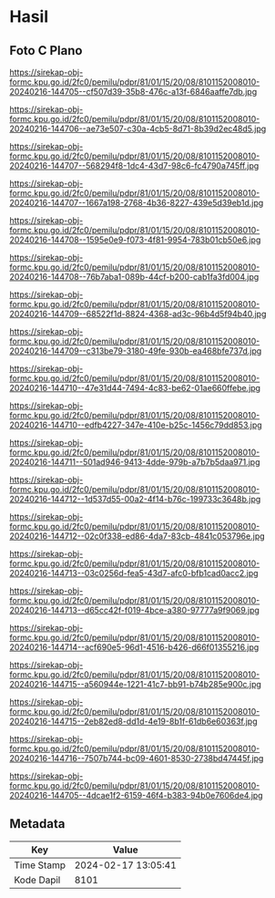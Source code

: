 # Hasil

## Foto C Plano

https://sirekap-obj-formc.kpu.go.id/2fc0/pemilu/pdpr/81/01/15/20/08/8101152008010-20240216-144705--cf507d39-35b8-476c-a13f-6846aaffe7db.jpg

https://sirekap-obj-formc.kpu.go.id/2fc0/pemilu/pdpr/81/01/15/20/08/8101152008010-20240216-144706--ae73e507-c30a-4cb5-8d71-8b39d2ec48d5.jpg

https://sirekap-obj-formc.kpu.go.id/2fc0/pemilu/pdpr/81/01/15/20/08/8101152008010-20240216-144707--568294f8-1dc4-43d7-98c6-fc4790a745ff.jpg

https://sirekap-obj-formc.kpu.go.id/2fc0/pemilu/pdpr/81/01/15/20/08/8101152008010-20240216-144707--1667a198-2768-4b36-8227-439e5d39eb1d.jpg

https://sirekap-obj-formc.kpu.go.id/2fc0/pemilu/pdpr/81/01/15/20/08/8101152008010-20240216-144708--1595e0e9-f073-4f81-9954-783b01cb50e6.jpg

https://sirekap-obj-formc.kpu.go.id/2fc0/pemilu/pdpr/81/01/15/20/08/8101152008010-20240216-144708--76b7aba1-089b-44cf-b200-cab1fa3fd004.jpg

https://sirekap-obj-formc.kpu.go.id/2fc0/pemilu/pdpr/81/01/15/20/08/8101152008010-20240216-144709--68522f1d-8824-4368-ad3c-96b4d5f94b40.jpg

https://sirekap-obj-formc.kpu.go.id/2fc0/pemilu/pdpr/81/01/15/20/08/8101152008010-20240216-144709--c313be79-3180-49fe-930b-ea468bfe737d.jpg

https://sirekap-obj-formc.kpu.go.id/2fc0/pemilu/pdpr/81/01/15/20/08/8101152008010-20240216-144710--47e31d44-7494-4c83-be62-01ae660ffebe.jpg

https://sirekap-obj-formc.kpu.go.id/2fc0/pemilu/pdpr/81/01/15/20/08/8101152008010-20240216-144710--edfb4227-347e-410e-b25c-1456c79dd853.jpg

https://sirekap-obj-formc.kpu.go.id/2fc0/pemilu/pdpr/81/01/15/20/08/8101152008010-20240216-144711--501ad946-9413-4dde-979b-a7b7b5daa971.jpg

https://sirekap-obj-formc.kpu.go.id/2fc0/pemilu/pdpr/81/01/15/20/08/8101152008010-20240216-144712--1d537d55-00a2-4f14-b76c-199733c3648b.jpg

https://sirekap-obj-formc.kpu.go.id/2fc0/pemilu/pdpr/81/01/15/20/08/8101152008010-20240216-144712--02c0f338-ed86-4da7-83cb-4841c053796e.jpg

https://sirekap-obj-formc.kpu.go.id/2fc0/pemilu/pdpr/81/01/15/20/08/8101152008010-20240216-144713--03c0256d-fea5-43d7-afc0-bfb1cad0acc2.jpg

https://sirekap-obj-formc.kpu.go.id/2fc0/pemilu/pdpr/81/01/15/20/08/8101152008010-20240216-144713--d65cc42f-f019-4bce-a380-97777a9f9069.jpg

https://sirekap-obj-formc.kpu.go.id/2fc0/pemilu/pdpr/81/01/15/20/08/8101152008010-20240216-144714--acf690e5-96d1-4516-b426-d66f01355216.jpg

https://sirekap-obj-formc.kpu.go.id/2fc0/pemilu/pdpr/81/01/15/20/08/8101152008010-20240216-144715--a560944e-1221-41c7-bb91-b74b285e900c.jpg

https://sirekap-obj-formc.kpu.go.id/2fc0/pemilu/pdpr/81/01/15/20/08/8101152008010-20240216-144715--2eb82ed8-dd1d-4e19-8b1f-61db6e60363f.jpg

https://sirekap-obj-formc.kpu.go.id/2fc0/pemilu/pdpr/81/01/15/20/08/8101152008010-20240216-144716--7507b744-bc09-4601-8530-2738bd47445f.jpg

https://sirekap-obj-formc.kpu.go.id/2fc0/pemilu/pdpr/81/01/15/20/08/8101152008010-20240216-144705--4dcae1f2-6159-46f4-b383-94b0e7606de4.jpg


## Metadata

| Key        | Value               |
| ---------- | ------------------- |
| Time Stamp | 2024-02-17 13:05:41 |
| Kode Dapil | 8101                |




